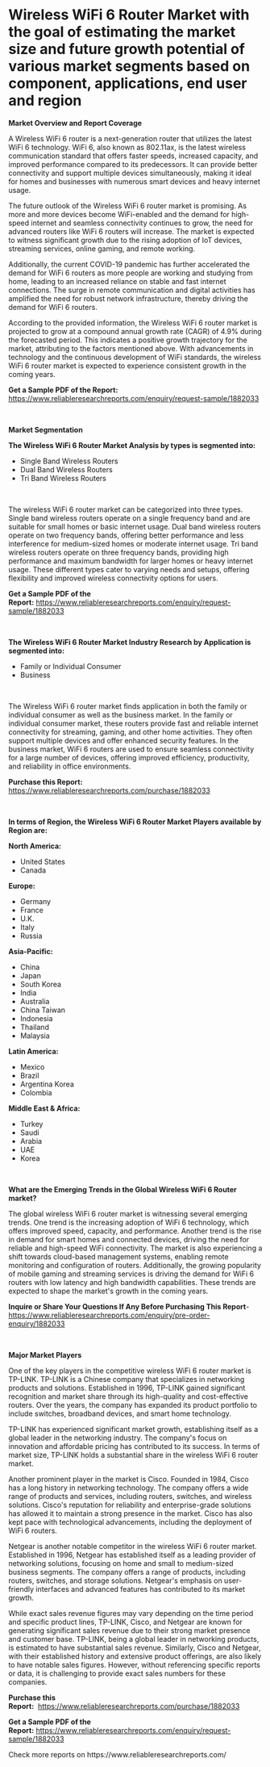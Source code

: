 <p><h1>Wireless WiFi 6 Router Market with the goal of estimating the market size and future growth potential of various market segments based on component, applications, end user and region</h1></p><p><strong>Market Overview and Report Coverage</strong></p>
<p><p>A Wireless WiFi 6 router is a next-generation router that utilizes the latest WiFi 6 technology. WiFi 6, also known as 802.11ax, is the latest wireless communication standard that offers faster speeds, increased capacity, and improved performance compared to its predecessors. It can provide better connectivity and support multiple devices simultaneously, making it ideal for homes and businesses with numerous smart devices and heavy internet usage.</p><p>The future outlook of the Wireless WiFi 6 router market is promising. As more and more devices become WiFi-enabled and the demand for high-speed internet and seamless connectivity continues to grow, the need for advanced routers like WiFi 6 routers will increase. The market is expected to witness significant growth due to the rising adoption of IoT devices, streaming services, online gaming, and remote working.</p><p>Additionally, the current COVID-19 pandemic has further accelerated the demand for WiFi 6 routers as more people are working and studying from home, leading to an increased reliance on stable and fast internet connections. The surge in remote communication and digital activities has amplified the need for robust network infrastructure, thereby driving the demand for WiFi 6 routers.</p><p>According to the provided information, the Wireless WiFi 6 router market is projected to grow at a compound annual growth rate (CAGR) of 4.9% during the forecasted period. This indicates a positive growth trajectory for the market, attributing to the factors mentioned above. With advancements in technology and the continuous development of WiFi standards, the wireless WiFi 6 router market is expected to experience consistent growth in the coming years.</p></p>
<p><strong>Get a Sample PDF of the Report:</strong> <a href="https://www.reliableresearchreports.com/enquiry/request-sample/1882033">https://www.reliableresearchreports.com/enquiry/request-sample/1882033</a></p>
<p>&nbsp;</p>
<p><strong>Market Segmentation</strong></p>
<p><strong>The Wireless WiFi 6 Router Market Analysis by types is segmented into:</strong></p>
<p><ul><li>Single Band Wireless Routers</li><li>Dual Band Wireless Routers</li><li>Tri Band Wireless Routers</li></ul></p>
<p>&nbsp;</p>
<p><p>The wireless WiFi 6 router market can be categorized into three types. Single band wireless routers operate on a single frequency band and are suitable for small homes or basic internet usage. Dual band wireless routers operate on two frequency bands, offering better performance and less interference for medium-sized homes or moderate internet usage. Tri band wireless routers operate on three frequency bands, providing high performance and maximum bandwidth for larger homes or heavy internet usage. These different types cater to varying needs and setups, offering flexibility and improved wireless connectivity options for users.</p></p>
<p><strong>Get a Sample PDF of the Report:</strong>&nbsp;<a href="https://www.reliableresearchreports.com/enquiry/request-sample/1882033">https://www.reliableresearchreports.com/enquiry/request-sample/1882033</a></p>
<p>&nbsp;</p>
<p><strong>The Wireless WiFi 6 Router Market Industry Research by Application is segmented into:</strong></p>
<p><ul><li>Family or Individual Consumer</li><li>Business</li></ul></p>
<p>&nbsp;</p>
<p><p>The Wireless WiFi 6 router market finds application in both the family or individual consumer as well as the business market. In the family or individual consumer market, these routers provide fast and reliable internet connectivity for streaming, gaming, and other home activities. They often support multiple devices and offer enhanced security features. In the business market, WiFi 6 routers are used to ensure seamless connectivity for a large number of devices, offering improved efficiency, productivity, and reliability in office environments.</p></p>
<p><strong>Purchase this Report:</strong>&nbsp; <a href="https://www.reliableresearchreports.com/purchase/1882033">https://www.reliableresearchreports.com/purchase/1882033</a></p>
<p>&nbsp;</p>
<p><strong>In terms of Region, the Wireless WiFi 6 Router Market Players available by Region are:</strong></p>
<p>
    <p> <strong> North America: </strong>
        <ul>
            <li>United States</li>
            <li>Canada</li>
        </ul>
        </p> 
    <p> <strong> Europe: </strong>
        <ul>
            <li>Germany</li>
            <li>France</li>
            <li>U.K.</li>
            <li>Italy</li>
            <li>Russia</li>
        </ul>
        </p> 
    <p> <strong> Asia-Pacific: </strong>
        <ul>
            <li>China</li>
            <li>Japan</li>
            <li>South Korea</li>
            <li>India</li>
            <li>Australia</li>
            <li>China Taiwan</li>
            <li>Indonesia</li>
            <li>Thailand</li>
            <li>Malaysia</li>
        </ul>
        </p> 
    <p> <strong> Latin America: </strong>
        <ul>
            <li>Mexico</li>
            <li>Brazil</li>
            <li>Argentina Korea</li>
            <li>Colombia</li>
        </ul>
        </p> 
    <p> <strong> Middle East & Africa: </strong>
        <ul>
            <li>Turkey</li>
            <li>Saudi</li>
            <li>Arabia</li>
            <li>UAE</li>
            <li>Korea</li>
        </ul>
    </p>
    </p>
<p>&nbsp;</p>
<p><strong>What are the Emerging Trends in the Global Wireless WiFi 6 Router market?</strong></p>
<p><p>The global wireless WiFi 6 router market is witnessing several emerging trends. One trend is the increasing adoption of WiFi 6 technology, which offers improved speed, capacity, and performance. Another trend is the rise in demand for smart homes and connected devices, driving the need for reliable and high-speed WiFi connectivity. The market is also experiencing a shift towards cloud-based management systems, enabling remote monitoring and configuration of routers. Additionally, the growing popularity of mobile gaming and streaming services is driving the demand for WiFi 6 routers with low latency and high bandwidth capabilities. These trends are expected to shape the market's growth in the coming years.</p></p>
<p><strong>Inquire or Share Your Questions If Any Before Purchasing This Report</strong>- <a href="https://www.reliableresearchreports.com/enquiry/pre-order-enquiry/1882033">https://www.reliableresearchreports.com/enquiry/pre-order-enquiry/1882033</a></p>
<p>&nbsp;</p>
<p><strong>Major Market Players</strong></p>
<p><p>One of the key players in the competitive wireless WiFi 6 router market is TP-LINK. TP-LINK is a Chinese company that specializes in networking products and solutions. Established in 1996, TP-LINK gained significant recognition and market share through its high-quality and cost-effective routers. Over the years, the company has expanded its product portfolio to include switches, broadband devices, and smart home technology.</p><p>TP-LINK has experienced significant market growth, establishing itself as a global leader in the networking industry. The company's focus on innovation and affordable pricing has contributed to its success. In terms of market size, TP-LINK holds a substantial share in the wireless WiFi 6 router market.</p><p>Another prominent player in the market is Cisco. Founded in 1984, Cisco has a long history in networking technology. The company offers a wide range of products and services, including routers, switches, and wireless solutions. Cisco's reputation for reliability and enterprise-grade solutions has allowed it to maintain a strong presence in the market. Cisco has also kept pace with technological advancements, including the deployment of WiFi 6 routers.</p><p>Netgear is another notable competitor in the wireless WiFi 6 router market. Established in 1996, Netgear has established itself as a leading provider of networking solutions, focusing on home and small to medium-sized business segments. The company offers a range of products, including routers, switches, and storage solutions. Netgear's emphasis on user-friendly interfaces and advanced features has contributed to its market growth.</p><p>While exact sales revenue figures may vary depending on the time period and specific product lines, TP-LINK, Cisco, and Netgear are known for generating significant sales revenue due to their strong market presence and customer base. TP-LINK, being a global leader in networking products, is estimated to have substantial sales revenue. Similarly, Cisco and Netgear, with their established history and extensive product offerings, are also likely to have notable sales figures. However, without referencing specific reports or data, it is challenging to provide exact sales numbers for these companies.</p></p>
<p><strong>Purchase this Report:</strong>&nbsp;&nbsp;<a href="https://www.reliableresearchreports.com/purchase/1882033">https://www.reliableresearchreports.com/purchase/1882033</a></p>
<p></p>
<p><strong>Get a Sample PDF of the Report:</strong>&nbsp;<a href="https://www.reliableresearchreports.com/enquiry/request-sample/1882033">https://www.reliableresearchreports.com/enquiry/request-sample/1882033</a></p>
<p>Check more reports on https://www.reliableresearchreports.com/</p>
